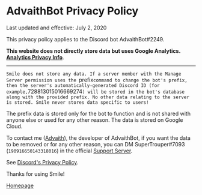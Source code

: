 # AdvaithBot Privacy Policy

Last updated and effective: July 2, 2020

This privacy policy applies to the Discord bot AdvaithBot#2249.

**This website does not directly store data but uses Google Analytics. [Analytics Privacy Info](https://policies.google.com/technologies/partner-sites)**.

---

`Smile does not store any data. If a server member with the Manage Server permission uses the `prefix` command to change the bot's prefix, then the server's automatically-generated Discord ID (for example, `728813015016669274`) will be stored in the bot's database along with the provided prefix. No other data relating to the server is stored. Smile never stores data specific to users!`

The prefix data is stored only for the bot to function and is not shared with anyone else or used for any other reason. The data is stored on Google Cloud.

To contact me ([Advaith](https://advaith.io)), the developer of AdvaithBot, if you want the data to be removed or for any other reason, you can DM SuperTrouper#7093 (`190916650143318016`) in the official [Support Server](https://discord.gg/kz2ab6RRuk).

See [Discord's Privacy Policy](https://discord.com/privacy).

Thanks for using Smile!

[Homepage](/)
